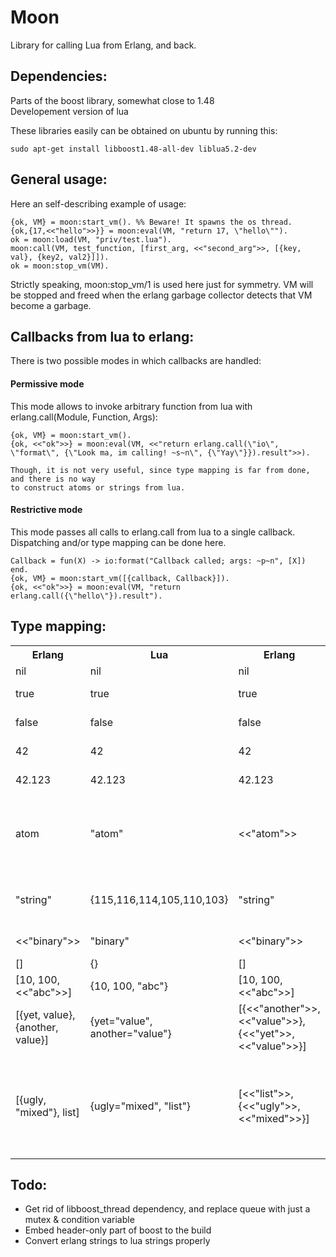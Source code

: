 # Moon

Library for calling Lua from Erlang, and back.

## Dependencies:

Parts of the boost library, somewhat close to 1.48  
Developement version of lua

These libraries easily can be obtained on ubuntu by running this:

`
sudo apt-get install libboost1.48-all-dev liblua5.2-dev
`

## General usage:

Here an self-describing example of usage:

    {ok, VM} = moon:start_vm(). %% Beware! It spawns the os thread.
    {ok,{17,<<"hello">>}} = moon:eval(VM, "return 17, \"hello\"").
    ok = moon:load(VM, "priv/test.lua").
    moon:call(VM, test_function, [first_arg, <<"second_arg">>, [{key, val}, {key2, val2}]]).
    ok = moon:stop_vm(VM).

Strictly speaking, moon:stop_vm/1 is used here just for symmetry.
VM will be stopped and freed when the erlang garbage collector detects that VM become a garbage.

## Callbacks from lua to erlang:

There is two possible modes in which callbacks are handled:

#### Permissive mode
This mode allows to invoke arbitrary function from lua with erlang.call(Module, Function, Args):

    {ok, VM} = moon:start_vm().
    {ok, <<"ok">>} = moon:eval(VM, <<"return erlang.call(\"io\", \"format\", {\"Look ma, im calling! ~s~n\", {\"Yay\"}}).result">>).

    Though, it is not very useful, since type mapping is far from done, and there is no way
    to construct atoms or strings from lua.

#### Restrictive mode
This mode passes all calls to erlang.call from lua to a single callback.
Dispatching and/or type mapping can be done here.

    Callback = fun(X) -> io:format("Callback called; args: ~p~n", [X]) end.
    {ok, VM} = moon:start_vm([{callback, Callback}]).
    {ok, <<"ok">>} = moon:eval(VM, "return erlang.call({\"hello\"}).result").

## Type mapping:

<table>
  <tr>
    <th>Erlang</th>
    <th>Lua</th>
    <th>Erlang</th>
    <th>Remarks</th>
  </tr>
  <tr>
    <td>nil</td>
    <td>nil</td>
    <td>nil</td>
    <td>nil in lua</td>
  </tr>
  <tr>
    <td>true</td>
    <td>true</td>
    <td>true</td>
    <td>boolean in lua</td>
  </tr>
  <tr>
    <td>false</td>
    <td>false</td>
    <td>false</td>
    <td>boolean in lua</td>
  </tr>
  <tr>
    <td>42</td>
    <td>42</td>
    <td>42</td>
    <td>number in lua</td>
  </tr>
  <tr>
    <td>42.123</td>
    <td>42.123</td>
    <td>42.123</td>
    <td>number in lua</td>
  </tr>
  <tr>
    <td>atom</td>
    <td>"atom"</td>
    <td>&lt;&lt;"atom"&gt;&gt;</td>
    <td>string in lua, binary, when comes back to erlang</td>
  </tr>
  <tr>
    <td>"string"</td>
    <td>{115,116,114,105,110,103}</td>
    <td>"string"</td>
    <td>table with integers in lua, dont use it!</td>
  </tr>
  <tr>
    <td>&lt;&lt;"binary"&gt;&gt;</td>
    <td>"binary"</td>
    <td>&lt;&lt;"binary"&gt;&gt;</td>
    <td>string in lua</td>
  </tr>
  <tr>
    <td>[]</td>
    <td>{}</td>
    <td>[]</td>
    <td></td>
  </tr>
  <tr>
    <td>[10, 100, &lt;&lt;"abc"&gt;&gt;]</td>
    <td>{10, 100, "abc"}</td>
    <td>[10, 100, &lt;&lt;"abc"&gt;&gt;]</td>
    <td></td>
  </tr>
  <tr>
    <td>[{yet, value}, {another, value}]</td>
    <td>{yet="value", another="value"}</td>
    <td>[{&lt;&lt;"another"&gt;&gt;, &lt;&lt;"value"&gt;&gt;}, {&lt;&lt;"yet"&gt;&gt;, &lt;&lt;"value"&gt;&gt;}]</td>
  </tr>
  <tr>
    <td>[{ugly, "mixed"}, list]</td>
    <td>{ugly="mixed", "list"}</td>
    <td>[&lt;&lt;"list"&gt;&gt;, {&lt;&lt;"ugly"&gt;&gt;, &lt;&lt;"mixed"&gt;&gt;}]</td>
    <td>"list" will be accessable at index [1], and "mixed" - under the "ugly" key</td>
  </tr>
</table>

## Todo:
* Get rid of libboost_thread dependency, and replace queue with just a mutex & condition variable
* Embed header-only part of boost to the build
* Convert erlang strings to lua strings properly
